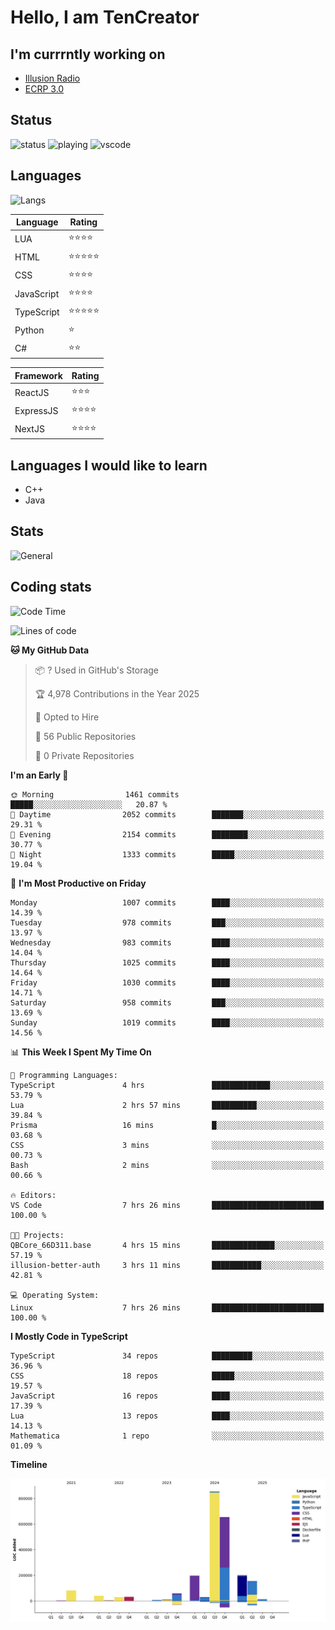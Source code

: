 # Hello, I am TenCreator

## I'm currrntly working on
- [Illusion Radio](https://illusionradio.co.uk/)
- [ECRP 3.0](http://github.com/Emerald-Coast-Roleplay/)

## Status
![status](https://api.statusbadges.me/badge/status/518334475038359555?simple=true&style=for-the-badge)
![playing](https://api.statusbadges.me/badge/playing/518334475038359555?style=for-the-badge)
![vscode](https://api.statusbadges.me/badge/vscode/518334475038359555?style=for-the-badge)

## Languages
![Langs](https://github-readme-stats.vercel.app/api/top-langs/?username=tencreator&layout=compact&theme=radical)


|Language|Rating|
|--------|------|
|LUA|⭐️⭐️⭐️⭐️|
|HTML|⭐️⭐️⭐️⭐️⭐️|
|CSS|⭐️⭐️⭐️⭐️|
|JavaScript|⭐️⭐️⭐️⭐️|
|TypeScript|⭐️⭐️⭐️⭐️⭐️|
|Python|⭐️|
|C#|⭐️⭐️ |

|Framework|Rating|
|--------|------|
|ReactJS|⭐️⭐️⭐|
|ExpressJS|⭐️⭐️⭐️⭐️|
|NextJS|⭐️⭐️⭐⭐️|

## Languages I would like to learn
- C++
- Java

## Stats
![General](https://github-readme-stats.vercel.app/api?username=tencreator&show_icons=true&theme=radical)

## Coding stats

<!--START_SECTION:waka-->
![Code Time](http://img.shields.io/badge/Code%20Time-665%20hrs%2059%20mins-blue)

![Lines of code](https://img.shields.io/badge/From%20Hello%20World%20I%27ve%20Written-2.4%20million%20lines%20of%20code-blue)

**🐱 My GitHub Data** 

> 📦 ? Used in GitHub's Storage 
 > 
> 🏆 4,978 Contributions in the Year 2025
 > 
> 💼 Opted to Hire
 > 
> 📜 56 Public Repositories 
 > 
> 🔑 0 Private Repositories 
 > 
**I'm an Early 🐤** 

```text
🌞 Morning                1461 commits        █████░░░░░░░░░░░░░░░░░░░░   20.87 % 
🌆 Daytime                2052 commits        ███████░░░░░░░░░░░░░░░░░░   29.31 % 
🌃 Evening                2154 commits        ████████░░░░░░░░░░░░░░░░░   30.77 % 
🌙 Night                  1333 commits        █████░░░░░░░░░░░░░░░░░░░░   19.04 % 
```
📅 **I'm Most Productive on Friday** 

```text
Monday                   1007 commits        ████░░░░░░░░░░░░░░░░░░░░░   14.39 % 
Tuesday                  978 commits         ███░░░░░░░░░░░░░░░░░░░░░░   13.97 % 
Wednesday                983 commits         ████░░░░░░░░░░░░░░░░░░░░░   14.04 % 
Thursday                 1025 commits        ████░░░░░░░░░░░░░░░░░░░░░   14.64 % 
Friday                   1030 commits        ████░░░░░░░░░░░░░░░░░░░░░   14.71 % 
Saturday                 958 commits         ███░░░░░░░░░░░░░░░░░░░░░░   13.69 % 
Sunday                   1019 commits        ████░░░░░░░░░░░░░░░░░░░░░   14.56 % 
```


📊 **This Week I Spent My Time On** 

```text
💬 Programming Languages: 
TypeScript               4 hrs               █████████████░░░░░░░░░░░░   53.79 % 
Lua                      2 hrs 57 mins       ██████████░░░░░░░░░░░░░░░   39.84 % 
Prisma                   16 mins             █░░░░░░░░░░░░░░░░░░░░░░░░   03.68 % 
CSS                      3 mins              ░░░░░░░░░░░░░░░░░░░░░░░░░   00.73 % 
Bash                     2 mins              ░░░░░░░░░░░░░░░░░░░░░░░░░   00.66 % 

🔥 Editors: 
VS Code                  7 hrs 26 mins       █████████████████████████   100.00 % 

🐱‍💻 Projects: 
QBCore_66D311.base       4 hrs 15 mins       ██████████████░░░░░░░░░░░   57.19 % 
illusion-better-auth     3 hrs 11 mins       ███████████░░░░░░░░░░░░░░   42.81 % 

💻 Operating System: 
Linux                    7 hrs 26 mins       █████████████████████████   100.00 % 
```

**I Mostly Code in TypeScript** 

```text
TypeScript               34 repos            █████████░░░░░░░░░░░░░░░░   36.96 % 
CSS                      18 repos            █████░░░░░░░░░░░░░░░░░░░░   19.57 % 
JavaScript               16 repos            ████░░░░░░░░░░░░░░░░░░░░░   17.39 % 
Lua                      13 repos            ████░░░░░░░░░░░░░░░░░░░░░   14.13 % 
Mathematica              1 repo              ░░░░░░░░░░░░░░░░░░░░░░░░░   01.09 % 
```



**Timeline**

![Lines of Code chart](https://raw.githubusercontent.com/tencreator/tencreator/main/assets/bar_graph.png)


<!--END_SECTION:waka-->
